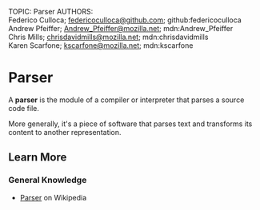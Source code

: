 TOPIC: Parser
AUTHORS: Federico Culloca; federicoculloca@github.com; github:federicoculloca
         Andrew Pfeiffer; Andrew_Pfeiffer@mozilla.net; mdn:Andrew_Pfeiffer
         Chris Mills; chrisdavidmills@mozilla.net; mdn:chrisdavidmills
         Karen Scarfone; kscarfone@mozilla.net; mdn:kscarfone

# Parser

A **parser** is the module of a compiler or interpreter that parses a source code file.

More generally, it's a piece of software that parses text and transforms its content to another representation.

## Learn More

### General Knowledge

- [Parser](http://en.wikipedia.org/wiki/Parsing#Parser) on Wikipedia
